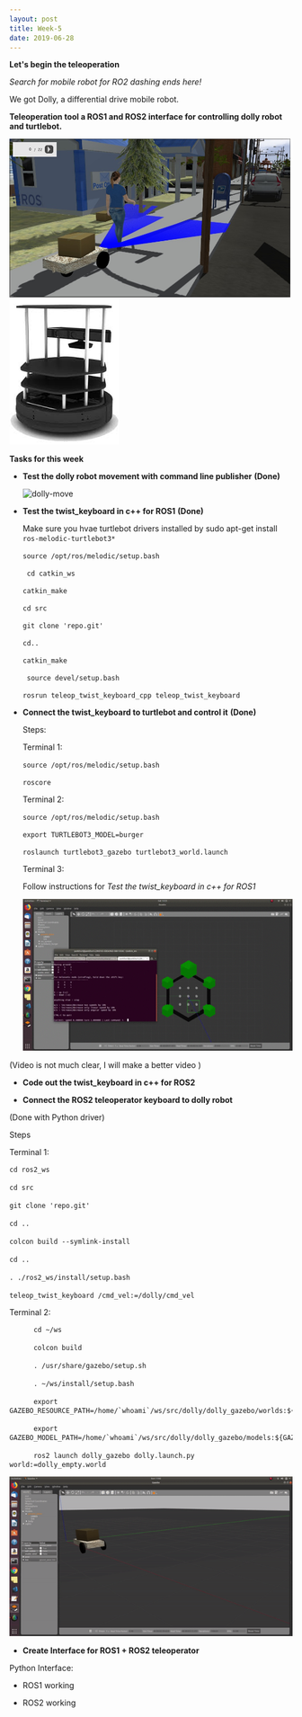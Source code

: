 ```yaml
---
layout: post
title: Week-5
date: 2019-06-28
---	
```


**Let's begin the teleoperation**

*Search for mobile robot for RO2 dashing ends here!*

We got Dolly, a differential drive mobile robot.

**Teleoperation tool a ROS1 and ROS2 interface for controlling dolly robot and turtlebot.**

<img src="../img/dolly.jpg" width="500"> ![turtle](../img/turtle.jpeg)

**Tasks for this week**

* **Test the dolly robot movement with command line publisher**
**(Done)**

   ![dolly-move](../img/dolly-move.gif)

* **Test the twist_keyboard in c++ for ROS1**
**(Done)**
    
  Make sure you hvae turtlebot drivers installed  by sudo apt-get install ```ros-melodic-turtlebot3*```

    ```source /opt/ros/melodic/setup.bash```

    ``` cd catkin_ws```

    ```catkin_make```

    ```cd src```

    ```git clone 'repo.git' ```

    ```cd..```

    ```catkin_make```

    ``` source devel/setup.bash```

    ```rosrun teleop_twist_keyboard_cpp teleop_twist_keyboard```

* **Connect the twist_keyboard to turtlebot and control it**
**(Done)**

   Steps:

    Terminal 1:

    ```source /opt/ros/melodic/setup.bash```

    ```roscore```

    Terminal 2:

    ```source /opt/ros/melodic/setup.bash```

    ```export TURTLEBOT3_MODEL=burger ```

    ```roslaunch turtlebot3_gazebo turtlebot3_world.launch```

    Terminal 3:

    Follow instructions for *Test the twist_keyboard in c++ for ROS1*

   ![turtle-move](../img/turtle-move.gif)

(Video is not much clear, I will make a better video )
* **Code out the twist_keyboard in c++ for ROS2**

* **Connect the ROS2 teleoperator keyboard to dolly robot**

(Done with Python driver)

   Steps
   
   Terminal 1:
    
    cd ros2_ws
    
    cd src 
    
    git clone 'repo.git'
    
    cd ..
    
    colcon build --symlink-install
    
    cd ..
    
    . ./ros2_ws/install/setup.bash
    
    teleop_twist_keyboard /cmd_vel:=/dolly/cmd_vel
  
  Terminal 2:
  
  ```
        cd ~/ws
        
        colcon build
        
        . /usr/share/gazebo/setup.sh
        
        . ~/ws/install/setup.bash
        
        export GAZEBO_RESOURCE_PATH=/home/`whoami`/ws/src/dolly/dolly_gazebo/worlds:${GAZEBO_RESOURCE_PATH}
        
        export GAZEBO_MODEL_PATH=/home/`whoami`/ws/src/dolly/dolly_gazebo/models:${GAZEBO_MODEL_PATH}
    
        ros2 launch dolly_gazebo dolly.launch.py world:=dolly_empty.world
   ```
     
 ![dolly-move-teleop-python](../img/dolly-teleop-python.gif)



* **Create Interface for ROS1 + ROS2 teleoperator**

Python Interface:

* ROS1 working

* ROS2 working
